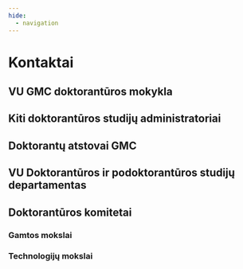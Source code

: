 ```yaml
---
hide:
  - navigation
---
```


# Kontaktai

## VU GMC doktorantūros mokykla

## Kiti doktorantūros studijų administratoriai

## Doktorantų atstovai GMC

## VU Doktorantūros ir podoktorantūros studijų departamentas

## Doktorantūros komitetai

### Gamtos mokslai

### Technologijų mokslai
